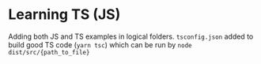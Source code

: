 # Learning TS (JS)

Adding both JS and TS examples in logical folders. `tsconfig.json` added to build
good TS code (`yarn tsc`) which can be run by `node dist/src/{path_to_file}`
